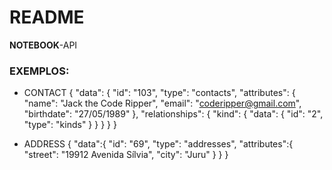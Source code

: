 # README

**NOTEBOOK**-API

### EXEMPLOS:

- CONTACT
{
  "data": {
    "id": "103",
    "type": "contacts",
    "attributes": {
      "name": "Jack the Code Ripper",
      "email": "coderipper@gmail.com",
      "birthdate": "27/05/1989"
    },
    "relationships": {
      "kind": {
        "data": {
          "id": "2", 
          "type": "kinds"
        }
      }
    }
  }
}

- ADDRESS
{
  "data":{
    "id": "69",
    "type": "addresses",
    "attributes":{
      "street": "19912 Avenida Sílvia",
      "city": "Juru"
    }
  }
}